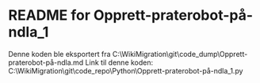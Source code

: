 # README for Opprett-praterobot-på-ndla_1
Denne koden ble eksportert fra C:\WikiMigration\git\code_dump\Opprett-praterobot-på-ndla.md
Link til denne koden: C:\WikiMigration\git\code_repo\Python\Opprett-praterobot-på-ndla_1.py
